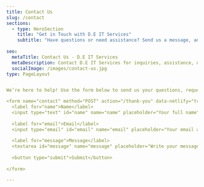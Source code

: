 ```yaml
---
title: Contact Us
slug: /contact
sections:
  - type: HeroSection
    title: "Get in Touch with D.E IT Services"
    subtitle: "Have questions or need assistance? Send us a message, and we’ll get back to you promptly."
    
seo:
  metaTitle: Contact Us - D.E IT Services
  metaDescription: Contact D.E IT Services for inquiries, assistance, or to learn more about our solutions.
  socialImage: /images/contact-us.jpg
type: PageLayout


We’re here to help! Use the form below to send us your questions, requests, or feedback.

<form name="contact" method="POST" action="/thank-you" data-netlify="true" data-netlify-honeypot="bot-field">
  <label for="name">Name</label>
  <input type="text" id="name" name="name" placeholder="Your full name" required>
  
  <label for="email">Email</label>
  <input type="email" id="email" name="email" placeholder="Your email address" required>
  
  <label for="message">Message</label>
  <textarea id="message" name="message" placeholder="Write your message here..." rows="6" required></textarea>
  
  <button type="submit">Submit</button>
  
</form>

---
```

